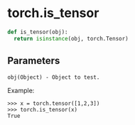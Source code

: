 # torch.is_tensor

```python
def is_tensor(obj):
  return isinstance(obj, torch.Tensor)
```

## Parameters
```
obj(Object) - Object to test.
```

Example:
```
>>> x = torch.tensor([1,2,3])
>>> torch.is_tensor(x)
True
```
